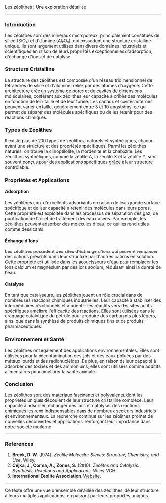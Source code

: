 Les zéolithes : Une exploration détaillée

---

### Introduction

Les zéolithes sont des minéraux microporeux, principalement constitués de silice (SiO₂) et d'alumine (Al₂O₃), qui possèdent une structure cristalline unique. Ils sont largement utilisés dans divers domaines industriels et scientifiques en raison de leurs propriétés exceptionnelles d'adsorption, d'échange d'ions et de catalyse.

### Structure Cristalline

La structure des zéolithes est composée d'un réseau tridimensionnel de tétraèdres de silice et d'alumine, reliés par des atomes d'oxygène. Cette architecture crée un système de pores et de cavités de dimensions moléculaires, conférant aux zéolithes leur capacité à cribler des molécules en fonction de leur taille et de leur forme. Les canaux et cavités internes peuvent varier en taille, généralement entre 3 et 10 angströms, ce qui permet de séparer des molécules spécifiques ou de les retenir pour des réactions chimiques.

### Types de Zéolithes

Il existe plus de 200 types de zéolithes, naturels et synthétiques, chacun ayant une structure et des propriétés spécifiques. Parmi les zéolithes naturels, on trouve la clinoptilolite, la mordenite et la chabazite. Les zéolithes synthétiques, comme la zéolite A, la zéolite X et la zéolite Y, sont souvent conçus pour des applications spécifiques grâce à leur structure contrôlable.

### Propriétés et Applications

#### Adsorption

Les zéolithes sont d'excellents adsorbants en raison de leur grande surface spécifique et de leur capacité à retenir des molécules dans leurs pores. Cette propriété est exploitée dans les processus de séparation des gaz, de purification de l'air et de traitement des eaux usées. Par exemple, les zéolithes peuvent adsorber des molécules d'eau, ce qui les rend utiles comme dessicants.

#### Échange d'Ions

Les zéolithes possèdent des sites d'échange d'ions qui peuvent remplacer des cations présents dans leur structure par d'autres cations en solution. Cette propriété est utilisée dans les adoucisseurs d'eau pour remplacer les ions calcium et magnésium par des ions sodium, réduisant ainsi la dureté de l'eau.

#### Catalyse

En tant que catalyseurs, les zéolithes jouent un rôle crucial dans de nombreuses réactions chimiques industrielles. Leur capacité à stabiliser des intermédiaires réactionnels et à orienter les réactifs vers des sites actifs spécifiques améliore l'efficacité des réactions. Elles sont utilisées dans le craquage catalytique du pétrole pour produire des carburants plus légers, ainsi que dans la synthèse de produits chimiques fins et de produits pharmaceutiques.

### Environnement et Santé

Les zéolithes ont également des applications environnementales. Elles sont utilisées pour la décontamination des sols et des eaux polluées par des métaux lourds et des radionucléides. De plus, en raison de leur capacité à adsorber des toxines et des ammoniums, elles sont utilisées comme additifs alimentaires pour améliorer la santé animale.

### Conclusion

Les zéolithes sont des matériaux fascinants et polyvalents, dont les propriétés uniques découlent de leur structure cristalline complexe. Leur capacité à adsorber, échanger des ions et catalyser des réactions chimiques les rend indispensables dans de nombreux secteurs industriels et environnementaux. La recherche continue sur les zéolithes promet de nouvelles découvertes et applications, renforçant leur importance dans notre société moderne.

---

### Références

1. **Breck, D. W.** (1974). _Zeolite Molecular Sieves: Structure, Chemistry, and Use_. Wiley.
2. **Cejka, J., Corma, A., Zones, S.** (2010). _Zeolites and Catalysis: Synthesis, Reactions and Applications_. Wiley-VCH.
3. **International Zeolite Association**. [Website](https://www.iza-online.org/).

---

Ce texte offre une vue d'ensemble détaillée des zéolithes, de leur structure à leurs multiples applications, en passant par leurs propriétés uniques.